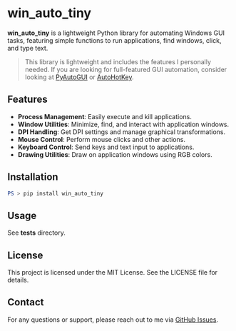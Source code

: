 # win\_auto\_tiny
**win_auto_tiny** is a lightweight Python library for automating Windows GUI tasks, featuring simple functions to run applications, find windows, click, and type text. 

> This library is lightweight and includes the features I personally needed. If you are looking for full-featured GUI automation, consider looking at [PyAutoGUI](https://pypi.org/project/PyAutoGUI/) or [AutoHotKey](https://www.autohotkey.com/).

## Features
- **Process Management**: Easily execute and kill applications.
- **Window Utilities**: Minimize, find, and interact with application windows.
- **DPI Handling**: Get DPI settings and manage graphical transformations.
- **Mouse Control**: Perform mouse clicks and other actions.
- **Keyboard Control**: Send keys and text input to applications.
- **Drawing Utilities**: Draw on application windows using RGB colors.

## Installation
```powershell
PS > pip install win_auto_tiny
```

## Usage
See **tests** directory.

## License
This project is licensed under the MIT License. See the LICENSE file for details.

## Contact
For any questions or support, please reach out to me via [GitHub Issues](https://github.com/th-yoo/win_auto_tiny/issues).
